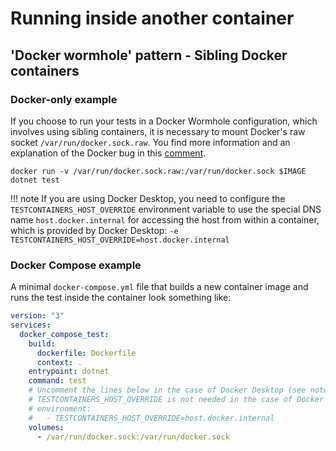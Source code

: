 # Running inside another container

## 'Docker wormhole' pattern - Sibling Docker containers

### Docker-only example

If you choose to run your tests in a Docker Wormhole configuration, which involves using sibling containers, it is necessary to mount Docker's raw socket `/var/run/docker.sock.raw`. You find more information and an explanation of the Docker bug in this [comment](https://github.com/docker/for-mac/issues/5588#issuecomment-934600089).

```shell
docker run -v /var/run/docker.sock.raw:/var/run/docker.sock $IMAGE dotnet test
```

!!! note
    If you are using Docker Desktop, you need to configure the `TESTCONTAINERS_HOST_OVERRIDE` environment variable to use the special DNS name
    `host.docker.internal` for accessing the host from within a container, which is provided by Docker Desktop:
    `-e TESTCONTAINERS_HOST_OVERRIDE=host.docker.internal`

### Docker Compose example

A minimal `docker-compose.yml` file that builds a new container image and runs the test inside the container look something like:

```yaml
version: "3"
services:
  docker_compose_test:
    build:
      dockerfile: Dockerfile
      context: .
    entrypoint: dotnet
    command: test
    # Uncomment the lines below in the case of Docker Desktop (see note above).
    # TESTCONTAINERS_HOST_OVERRIDE is not needed in the case of Docker Engine.
    # environment:
    #   - TESTCONTAINERS_HOST_OVERRIDE=host.docker.internal
    volumes:
      - /var/run/docker.sock:/var/run/docker.sock
```
